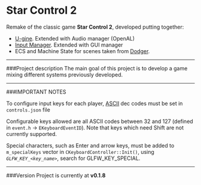 # Star Control 2

Remake of the classic game **Star Control 2**, developed putting together:

- [U-gine](https://github.com/jjimenezg93/U-gine "U-gine"). Extended with Audio manager (OpenAL)
- [Input Manager](https://github.com/jjimenezg93/InputManager "Input"). Extended with GUI manager
- ECS and Machine State for scenes taken from [Dodger](https://github.com/jjimenezg93/Dodger "Dodger").

___

###Project description
The main goal of this project is to develop a game mixing different systems previously developed.
___

###IMPORTANT NOTES

To configure input keys for each player, [ASCII](http://www.asciitable.com/ "ASCII table") dec codes must be set in `controls.json` file

Configurable keys allowed are all ASCII codes between 32 and 127 (defined in `event.h` -> `EKeyboardEventID`). Note that keys which need Shift are not currently
supported.

Special characters, such as Enter and arrow keys, must be added to `m_specialKeys` vector in `CKeyboardController::Init()`, using *`GLFW_KEY_<key_name>`*,
search for GLFW_KEY_SPECIAL.
___

###Version
Project is currently at **v0.1.8**
